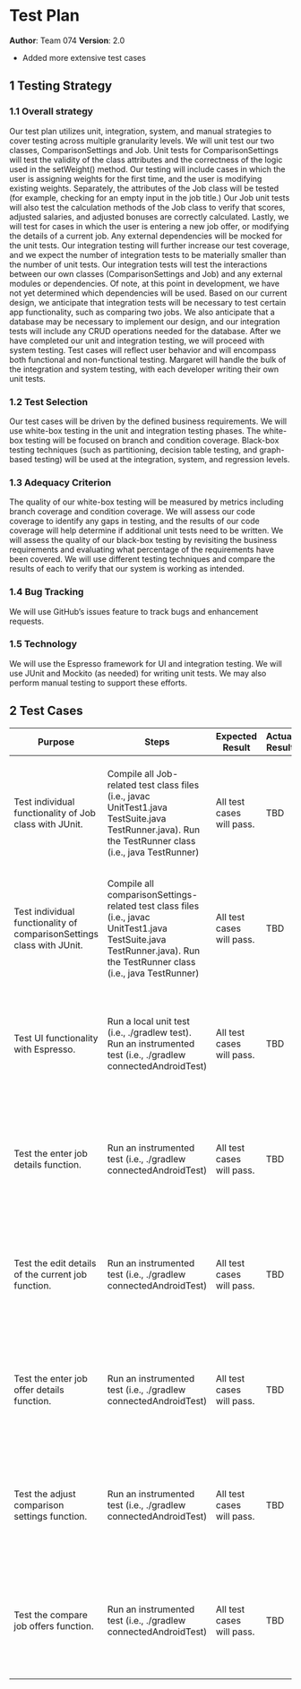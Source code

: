 # Test Plan

**Author**: Team 074
**Version**: 2.0
- Added more extensive test cases

## 1 Testing Strategy

### 1.1 Overall strategy

Our test plan utilizes unit, integration, system, and manual strategies to cover testing across multiple granularity levels. We will unit test our two classes, ComparisonSettings and Job. Unit tests for ComparisonSettings will test the validity of the class attributes and the correctness of the logic used in the setWeight() method. Our testing will include cases in which the user is assigning weights for the first time, and the user is modifying existing weights. Separately, the attributes of the Job class will be tested (for example, checking for an empty input in the job title.) Our Job unit tests will also test the calculation methods of the Job class to verify that scores, adjusted salaries, and adjusted bonuses are correctly calculated. Lastly, we will test for cases in which the user is entering a new job offer, or modifying the details of a current job. Any external dependencies will be mocked for the unit tests.
Our integration testing will further increase our test coverage, and we expect the number of integration tests to be materially smaller than the number of unit tests. Our integration tests will test the interactions between our own classes (ComparisonSettings and Job) and any external modules or dependencies. Of note, at this point in development, we have not yet determined which dependencies will be used. Based on our current design, we anticipate that integration tests will be necessary to test certain app functionality, such as comparing two jobs. We also anticipate that a database may be necessary to implement our design, and our integration tests will include any CRUD operations needed for the database.
After we have completed our unit and integration testing, we will proceed with system testing. Test cases will reflect user behavior and will encompass both functional and non-functional testing. Margaret will handle the bulk of the integration and system testing, with each developer writing their own unit tests.

### 1.2 Test Selection

Our test cases will be driven by the defined business requirements. We will use white-box testing in the unit and integration testing phases. The white-box testing will be focused on branch and condition coverage. Black-box testing techniques (such as partitioning, decision table testing, and graph-based testing) will be used at the integration, system, and regression levels.

### 1.3 Adequacy Criterion

The quality of our white-box testing will be measured by metrics including branch coverage and condition coverage. We will assess our code coverage to identify any gaps in testing, and the results of our code coverage will help determine if additional unit tests need to be written. We will assess the quality of our black-box testing by revisiting the business requirements and evaluating what percentage of the requirements have been covered. We will use different testing techniques and compare the results of each to verify that our system is working as intended.

### 1.4 Bug Tracking

We will use GitHub’s issues feature to track bugs and enhancement requests.

### 1.5 Technology

We will use the Espresso framework for UI and integration testing. We will use JUnit and Mockito (as needed) for writing unit tests. We may also perform manual testing to support these efforts.


## 2 Test Cases

| Purpose                                                               | Steps                                                                                                                                                                 | Expected Result           | Actual Result | P/F Information | Notes                                                                                  |
|-----------------------------------------------------------------------|-----------------------------------------------------------------------------------------------------------------------------------------------------------------------|---------------------------|---------------|-----------------|----------------------------------------------------------------------------------------|
| Test individual functionality of Job class with JUnit.                | Compile all Job-related test class files (i.e., javac UnitTest1.java TestSuite.java TestRunner.java). Run the TestRunner class (i.e., java TestRunner)                | All test cases will pass. | TBD           | TBD             | The tests comprising the automated test suite will be specified in D3 of this project. |
| Test individual functionality of comparisonSettings class with JUnit. | Compile all comparisonSettings-related test class files (i.e., javac UnitTest1.java TestSuite.java TestRunner.java). Run the TestRunner class (i.e., java TestRunner) | All test cases will pass. | TBD           | TBD             | The tests comprising the automated test suite will be specified in D3 of this project. |
| Test UI functionality with Espresso.                                  | Run a local unit test (i.e., ./gradlew test). Run an instrumented test (i.e., ./gradlew connectedAndroidTest)                                                         | All test cases will pass. | TBD           | TBD             | The tests comprising the automated test suite will be specified in D3 of this project. |
| Test the enter job details function.                                  | Run an instrumented test (i.e., ./gradlew connectedAndroidTest)                                                                                                       | All test cases will pass. | TBD           | TBD             | The tests comprising the automated test suite will be specified in D3 of this project. |
| Test the edit details of the current job function.                    | Run an instrumented test (i.e., ./gradlew connectedAndroidTest)                                                                                                       | All test cases will pass. | TBD           | TBD             | The tests comprising the automated test suite will be specified in D3 of this project. |
| Test the enter job offer details function.                            | Run an instrumented test (i.e., ./gradlew connectedAndroidTest)                                                                                                       | All test cases will pass. | TBD           | TBD             | The tests comprising the automated test suite will be specified in D3 of this project. |
| Test the adjust comparison settings function.                         | Run an instrumented test (i.e., ./gradlew connectedAndroidTest)                                                                                                       | All test cases will pass. | TBD           | TBD             | The tests comprising the automated test suite will be specified in D3 of this project. |
| Test the compare job offers function.                                 | Run an instrumented test (i.e., ./gradlew connectedAndroidTest)                                                                                                       | All test cases will pass. | TBD           | TBD             | The tests comprising the automated test suite will be specified in D3 of this project. |